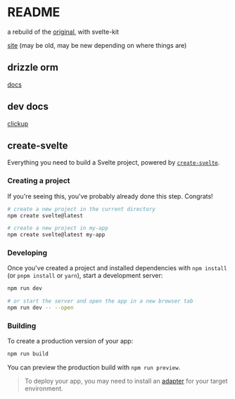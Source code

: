 # README

a rebuild of the [original](https://github.com/dallenbaldwin/WeNeedToEat), with svelte-kit

[site](https://weneedtoeat.dallenbaldwin.dev/) (may be old, may be new depending on where things are)

## drizzle orm

[docs](https://orm.drizzle.team/docs/overview)

## dev docs

[clickup](https://app.clickup.com/10629295/v/dc/a4c5f-1211)

## create-svelte

Everything you need to build a Svelte project, powered by [`create-svelte`](https://github.com/sveltejs/kit/tree/master/packages/create-svelte).

### Creating a project

If you're seeing this, you've probably already done this step. Congrats!

```bash
# create a new project in the current directory
npm create svelte@latest

# create a new project in my-app
npm create svelte@latest my-app
```

### Developing

Once you've created a project and installed dependencies with `npm install` (or `pnpm install` or `yarn`), start a development server:

```bash
npm run dev

# or start the server and open the app in a new browser tab
npm run dev -- --open
```

### Building

To create a production version of your app:

```bash
npm run build
```

You can preview the production build with `npm run preview`.

> To deploy your app, you may need to install an [adapter](https://kit.svelte.dev/docs/adapters) for your target environment.
